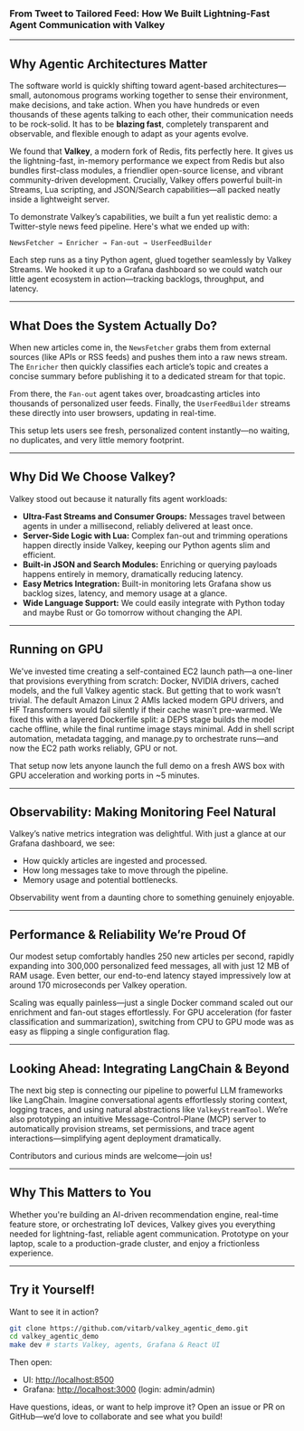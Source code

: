 ### From Tweet to Tailored Feed: How We Built Lightning-Fast Agent Communication with Valkey

---

## Why Agentic Architectures Matter

The software world is quickly shifting toward agent-based architectures—small, autonomous programs working together to sense their environment, make decisions, and take action. When you have hundreds or even thousands of these agents talking to each other, their communication needs to be rock-solid. It has to be **blazing fast**, completely transparent and observable, and flexible enough to adapt as your agents evolve.

We found that **Valkey**, a modern fork of Redis, fits perfectly here. It gives us the lightning-fast, in-memory performance we expect from Redis but also bundles first-class modules, a friendlier open-source license, and vibrant community-driven development. Crucially, Valkey offers powerful built-in Streams, Lua scripting, and JSON/Search capabilities—all packed neatly inside a lightweight server.

To demonstrate Valkey’s capabilities, we built a fun yet realistic demo: a Twitter-style news feed pipeline. Here's what we ended up with:

```
NewsFetcher → Enricher → Fan-out → UserFeedBuilder
```

Each step runs as a tiny Python agent, glued together seamlessly by Valkey Streams. We hooked it up to a Grafana dashboard so we could watch our little agent ecosystem in action—tracking backlogs, throughput, and latency.

---

## What Does the System Actually Do?

When new articles come in, the `NewsFetcher` grabs them from external sources (like APIs or RSS feeds) and pushes them into a raw news stream. The `Enricher` then quickly classifies each article’s topic and creates a concise summary before publishing it to a dedicated stream for that topic.

From there, the `Fan-out` agent takes over, broadcasting articles into thousands of personalized user feeds. Finally, the `UserFeedBuilder` streams these directly into user browsers, updating in real-time.

This setup lets users see fresh, personalized content instantly—no waiting, no duplicates, and very little memory footprint.

---

## Why Did We Choose Valkey?

Valkey stood out because it naturally fits agent workloads:

* **Ultra-Fast Streams and Consumer Groups:** Messages travel between agents in under a millisecond, reliably delivered at least once.
* **Server-Side Logic with Lua:** Complex fan-out and trimming operations happen directly inside Valkey, keeping our Python agents slim and efficient.
* **Built-in JSON and Search Modules:** Enriching or querying payloads happens entirely in memory, dramatically reducing latency.
* **Easy Metrics Integration:** Built-in monitoring lets Grafana show us backlog sizes, latency, and memory usage at a glance.
* **Wide Language Support:** We could easily integrate with Python today and maybe Rust or Go tomorrow without changing the API.

---

## Running on GPU
We've invested time creating a self-contained EC2 launch path—a one-liner that provisions everything from scratch: Docker, NVIDIA drivers, cached models, and the full Valkey agentic stack. But getting that to work wasn’t trivial. The default Amazon Linux 2 AMIs lacked modern GPU drivers, and HF Transformers would fail silently if their cache wasn’t pre-warmed. We fixed this with a layered Dockerfile split: a DEPS stage builds the model cache offline, while the final runtime image stays minimal. Add in shell script automation, metadata tagging, and manage.py to orchestrate runs—and now the EC2 path works reliably, GPU or not.

That setup now lets anyone launch the full demo on a fresh AWS box with GPU acceleration and working ports in ~5 minutes. 

---

## Observability: Making Monitoring Feel Natural

Valkey’s native metrics integration was delightful. With just a glance at our Grafana dashboard, we see:

* How quickly articles are ingested and processed.
* How long messages take to move through the pipeline.
* Memory usage and potential bottlenecks.

Observability went from a daunting chore to something genuinely enjoyable.

---

## Performance & Reliability We’re Proud Of

Our modest setup comfortably handles 250 new articles per second, rapidly expanding into 300,000 personalized feed messages, all with just 12 MB of RAM usage. Even better, our end-to-end latency stayed impressively low at around 170 microseconds per Valkey operation.

Scaling was equally painless—just a single Docker command scaled out our enrichment and fan-out stages effortlessly. For GPU acceleration (for faster classification and summarization), switching from CPU to GPU mode was as easy as flipping a single configuration flag.

---

## Looking Ahead: Integrating LangChain & Beyond

The next big step is connecting our pipeline to powerful LLM frameworks like LangChain. Imagine conversational agents effortlessly storing context, logging traces, and using natural abstractions like `ValkeyStreamTool`. We’re also prototyping an intuitive Message-Control-Plane (MCP) server to automatically provision streams, set permissions, and trace agent interactions—simplifying agent deployment dramatically.

Contributors and curious minds are welcome—join us!

---

## Why This Matters to You

Whether you're building an AI-driven recommendation engine, real-time feature store, or orchestrating IoT devices, Valkey gives you everything needed for lightning-fast, reliable agent communication. Prototype on your laptop, scale to a production-grade cluster, and enjoy a frictionless experience.

---

## Try it Yourself!

Want to see it in action?

```bash
git clone https://github.com/vitarb/valkey_agentic_demo.git
cd valkey_agentic_demo
make dev # starts Valkey, agents, Grafana & React UI
```

Then open:

* UI: [http://localhost:8500](http://localhost:8500)
* Grafana: [http://localhost:3000](http://localhost:3000) (login: admin/admin)

Have questions, ideas, or want to help improve it? Open an issue or PR on GitHub—we’d love to collaborate and see what you build!


